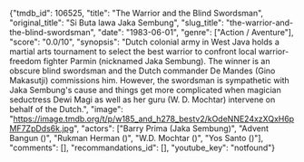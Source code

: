 {"tmdb_id": 106525, "title": "The Warrior and the Blind Swordsman", "original_title": "Si Buta lawa Jaka Sembung", "slug_title": "the-warrior-and-the-blind-swordsman", "date": "1983-06-01", "genre": ["Action / Aventure"], "score": "0.0/10", "synopsis": "Dutch colonial army in West Java holds a martial arts tournament to select the best warrior to confront local warrior-freedom fighter Parmin (nicknamed Jaka Sembung). The winner is an obscure blind swordsman and the Dutch commander De Mandes (Gino Makasutji) commissions him. However, the swordsman is sympathetic with Jaka Sembung's cause and things get more complicated when magician seductress Dewi Magi as well as her guru (W. D. Mochtar) intervene on behalf of the Dutch.", "image": "https://image.tmdb.org/t/p/w185_and_h278_bestv2/kOdeNNE24xzXQxH6pMF7ZpDds6k.jpg", "actors": ["Barry Prima (Jaka Sembung)", "Advent Bangun ()", "Rukman Herman ()", "W.D. Mochtar ()", "Yos Santo ()"], "comments": [], "recommandations_id": [], "youtube_key": "notfound"}